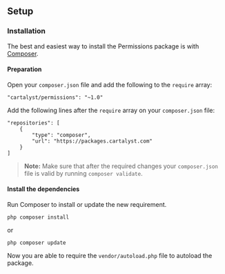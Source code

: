 ## Setup

### Installation

The best and easiest way to install the Permissions package is with [Composer](http://getcomposer.org).

#### Preparation

Open your `composer.json` file and add the following to the `require` array:

	"cartalyst/permissions": "~1.0"

Add the following lines after the `require` array on your `composer.json` file:

	"repositories": [
		{
			"type": "composer",
			"url": "https://packages.cartalyst.com"
		}
	]

> **Note:** Make sure that after the required changes your `composer.json` file is valid by running `composer validate`.

#### Install the dependencies

Run Composer to install or update the new requirement.

	php composer install

or

	php composer update

Now you are able to require the `vendor/autoload.php` file to autoload the package.
